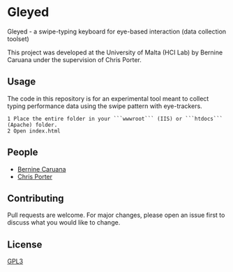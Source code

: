 # Gleyed
Gleyed - a swipe-typing keyboard for eye-based interaction (data collection toolset)

This project was developed at the University of Malta (HCI Lab) by Bernine Caruana under the supervision of Chris Porter.

## Usage

The code in this repository is for an experimental tool meant to collect typing performance data using the swipe pattern with eye-trackers.

```
1 Place the entire folder in your ```wwwroot``` (IIS) or ```htdocs``` (Apache) folder.
2 Open index.html
```

## People

- [Bernine Caruana](mailto:bernine.caruana@gmail.com)
- [Chris Porter](https://www.um.edu.mt/profile/chrisporter)

## Contributing
Pull requests are welcome. For major changes, please open an issue first to discuss what you would like to change.

## License
[GPL3](https://www.gnu.org/licenses/gpl-3.0.en.html)

